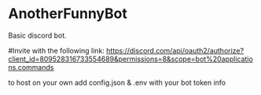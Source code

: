 # AnotherFunnyBot
Basic discord bot.

#Invite with the following link: https://discord.com/api/oauth2/authorize?client_id=809528316733554689&permissions=8&scope=bot%20applications.commands

to host on your own add config.json & .env with your bot token info